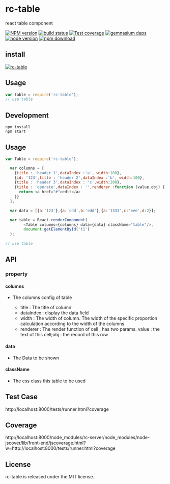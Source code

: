 # rc-table

react table component

[![NPM version][npm-image]][npm-url]
[![build status][travis-image]][travis-url]
[![Test coverage][coveralls-image]][coveralls-url]
[![gemnasium deps][gemnasium-image]][gemnasium-url]
[![node version][node-image]][node-url]
[![npm download][download-image]][download-url]

[npm-image]: http://img.shields.io/npm/v/rc-table.svg?style=flat-square
[npm-url]: http://npmjs.org/package/rc-table
[travis-image]: https://img.shields.io/travis/react-component/table.svg?style=flat-square
[travis-url]: https://travis-ci.org/react-component/table
[coveralls-image]: https://img.shields.io/coveralls/react-component/table.svg?style=flat-square
[coveralls-url]: https://coveralls.io/r/react-component/table?branch=master
[gemnasium-image]: http://img.shields.io/gemnasium/react-component/table.svg?style=flat-square
[gemnasium-url]: https://gemnasium.com/react-component/table
[node-image]: https://img.shields.io/badge/node.js-%3E=_0.10-green.svg?style=flat-square
[node-url]: http://nodejs.org/download/
[download-image]: https://img.shields.io/npm/dm/rc-table.svg?style=flat-square
[download-url]: https://npmjs.org/package/rc-table

## install

[![rc-table](https://nodei.co/npm/rc-table.png)](https://npmjs.org/package/rc-table)

## Usage

```js
var table = require('rc-table');
// use table
```

## Development

```
npm install
npm start
```

## Usage

```js
var Table = require('rc-table');

  var columns = [
    {title : 'header 1',dataIndex :'a', width:100},
    {id: '123',title : 'header 2',dataIndex :'b', width:100},
    {title : 'header 3',dataIndex : 'c',width:200},
    {title : 'operate',dataIndex : '',renderer :function (value,obj) {
      return <a href="#">edit</a>
    }}
  ];

  var data = [{a:'123'},{a:'cdd',b:'edd'},{a:'1333',c:'eee',d:2}];

  var table = React.renderComponent(
        <Table columns={columns} data={data} className="table"/>,
        document.getElementById('t1')
  );
  
// use table
```
## API 

### property

#### columns 
  * The columns config of table

    * title : The title of column
    * dataIndex : display the data field
    * width : The width of column. The width of the specific proportion calculation according to the width of the columns
    * renderer : The render function of cell , has two params. value : the text of this cell;obj : the record of this row

#### data
  * The Data to be shown

#### className 
  * The css class this table to be used

## Test Case

http://localhost:8000/tests/runner.html?coverage

## Coverage

http://localhost:8000/node_modules/rc-server/node_modules/node-jscover/lib/front-end/jscoverage.html?w=http://localhost:8000/tests/runner.html?coverage

## License

rc-table is released under the MIT license.
